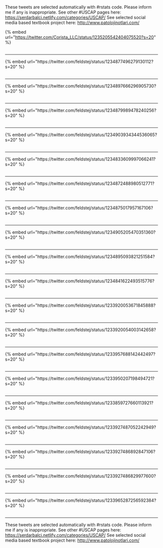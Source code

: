 

These tweets are selected automatically with #rstats code. Please inform me if any is inappropriate.
See other #USCAP pages here: https://serdarbalci.netlify.com/categories/USCAP/ 
See selected social media based textbook project here: http://www.patolojinotlari.com/

{% embed url="https://twitter.com/Corista_LLC/status/1235205542404075520?s=20" %}<br>
<br>
<hr>
{% embed url="https://twitter.com/feldstej/status/1234877496279130112?s=20" %}<br>
<br>
<hr>
{% embed url="https://twitter.com/feldstej/status/1234897666296905730?s=20" %}<br>
<br>
<hr>
{% embed url="https://twitter.com/feldstej/status/1234879989478240256?s=20" %}<br>
<br>
<hr>
{% embed url="https://twitter.com/feldstej/status/1234903934344536065?s=20" %}<br>
<br>
<hr>
{% embed url="https://twitter.com/feldstej/status/1234833609997066241?s=20" %}<br>
<br>
<hr>
{% embed url="https://twitter.com/feldstej/status/1234872488980512771?s=20" %}<br>
<br>
<hr>
{% embed url="https://twitter.com/feldstej/status/1234875017957167106?s=20" %}<br>
<br>
<hr>
{% embed url="https://twitter.com/feldstej/status/1234905205470351360?s=20" %}<br>
<br>
<hr>
{% embed url="https://twitter.com/feldstej/status/1234895093821251584?s=20" %}<br>
<br>
<hr>
{% embed url="https://twitter.com/feldstej/status/1234841622493515776?s=20" %}<br>
<br>
<hr>
{% embed url="https://twitter.com/feldstej/status/1233920053671845888?s=20" %}<br>
<br>
<hr>
{% embed url="https://twitter.com/feldstej/status/1233920054003142658?s=20" %}<br>
<br>
<hr>
{% embed url="https://twitter.com/feldstej/status/1233957688142442497?s=20" %}<br>
<br>
<hr>
{% embed url="https://twitter.com/feldstej/status/1233950207198494721?s=20" %}<br>
<br>
<hr>
{% embed url="https://twitter.com/feldstej/status/1233859727660113921?s=20" %}<br>
<br>
<hr>
{% embed url="https://twitter.com/feldstej/status/1233927487052242949?s=20" %}<br>
<br>
<hr>
{% embed url="https://twitter.com/feldstej/status/1233927486892847106?s=20" %}<br>
<br>
<hr>
{% embed url="https://twitter.com/feldstej/status/1233927486829977600?s=20" %}<br>
<br>
<hr>
{% embed url="https://twitter.com/feldstej/status/1233965287256592384?s=20" %}<br>
<br>
<hr>


These tweets are selected automatically with #rstats code. Please inform me if any is inappropriate.
See other #USCAP pages here: https://serdarbalci.netlify.com/categories/USCAP/ 
See selected social media based textbook project here: http://www.patolojinotlari.com/
